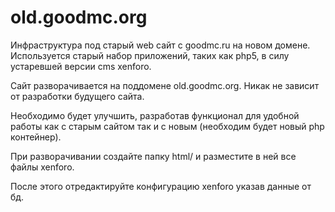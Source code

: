 # old.goodmc.org
Инфраструктура под старый web сайт с goodmc.ru на новом домене. Используется старый набор приложений, таких как php5, в силу устаревшей версии cms xenforo.

Сайт разворачивается на поддомене old.goodmc.org. Никак не зависит от разработки будущего сайта.

Необходимо будет улучшить, разработав функционал для удобной работы как с старым сайтом так и с новым (необходим будет новый php контейнер).

При разворачивании создайте папку html/ и разместите в ней все файлы xenforo.

После этого отредактируйте конфигурацию xenforo указав данные от бд.
